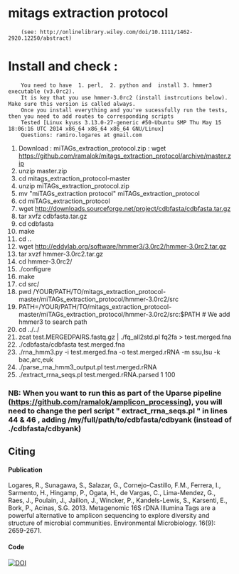 # mitags extraction protocol 
        (see: http://onlinelibrary.wiley.com/doi/10.1111/1462-2920.12250/abstract)

# Install and check :
        
        You need to have  1. perl,  2. python and  install 3. hmmer3 executable (v3.0rc2).
        It is key that you use hmmer-3.0rc2 (install instrcutions below). Make sure this version is called always.
        Once you install everything and you've sucessfully run the tests, then you need to add routes to corresponding scripts
        Tested [Linux kyuss 3.13.0-27-generic #50-Ubuntu SMP Thu May 15 18:06:16 UTC 2014 x86_64 x86_64 x86_64 GNU/Linux]
        Questions: ramiro.logares at gmail.com
        
1. Download : miTAGs_extraction_protocol.zip :     wget https://github.com/ramalok/mitags_extraction_protocol/archive/master.zip
2. unzip master.zip
3. cd mitags_extraction_protocol-master
4. unzip miTAGs_extraction_protocol.zip
5. mv "miTAGs_extraction protocol" miTAGs_extraction_protocol
5. cd miTAGs_extraction_protocol
6.  wget http://downloads.sourceforge.net/project/cdbfasta/cdbfasta.tar.gz
7. tar xvfz cdbfasta.tar.gz
8. cd cdbfasta
9. make
8. cd ..
9. wget http://eddylab.org/software/hmmer3/3.0rc2/hmmer-3.0rc2.tar.gz
10. tar xvzf hmmer-3.0rc2.tar.gz
11. cd hmmer-3.0rc2/
12. ./configure
13. make
14. cd src/
15. pwd
    /YOUR/PATH/TO/mitags_extraction_protocol-master/miTAGs_extraction_protocol/hmmer-3.0rc2/src
16. PATH=/YOUR/PATH/TO/mitags_extraction_protocol-master/miTAGs_extraction_protocol/hmmer-3.0rc2/src:$PATH  # We add hmmer3 to search path
17. cd ../../
18. zcat test.MERGEDPAIRS.fastq.gz | ./fq_all2std.pl fq2fa > test.merged.fna
19. ./cdbfasta/cdbfasta test.merged.fna
20. ./rna_hmm3.py -i test.merged.fna -o test.merged.rRNA -m ssu,lsu -k bac,arc,euk
21. ./parse_rna_hmm3_output.pl test.merged.rRNA
22. ./extract_rrna_seqs.pl test.merged.rRNA.parsed 1 100

### NB: When you want to run this as part of the Uparse pipeline (https://github.com/ramalok/amplicon_processing), you will need to change the perl script " extract_rrna_seqs.pl " in lines 44 & 46 , adding /my/full/path/to/cdbfasta/cdbyank (instead of ./cdbfasta/cdbyank)


## Citing

#### Publication
Logares, R., Sunagawa, S., Salazar, G., Cornejo-Castillo, F.M., Ferrera, I., Sarmento, H., Hingamp, P., Ogata, H., de Vargas, C., Lima-Mendez, G., Raes, J., Poulain, J., Jaillon, J., Wincker, P., Kandels-Lewis, S., Karsenti, E., Bork, P., Acinas, S.G. 2013. Metagenomic 16S rDNA Illumina Tags are a powerful alternative to amplicon sequencing to explore diversity and structure of microbial communities. Environmental Microbiology. 16(9): 2659-2671.

#### Code
[![DOI](https://zenodo.org/badge/45834939.svg)](https://zenodo.org/badge/latestdoi/45834939)
